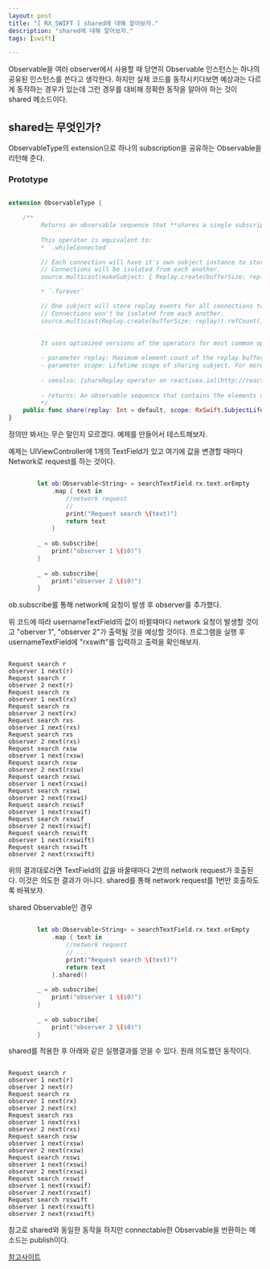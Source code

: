```yaml
---
layout: post
title: "[ RX_SWIFT ] shared에 대해 알아보자."
description: "shared에 대해 알아보자."
tags: [swift]

---
```




Observable을 여러 observer에서 사용할 때 당연히 Observable 인스턴스는 하나의 공유된 인스턴스를 쓴다고 생각한다. 하지만 실제 코드를 동작시키다보면 예상과는 다르게 동작하는 경우가 있는데 그런 경우를 대비해 정확한 동작을 알아야 하는 것이 shared 메소드이다. 



## shared는 무엇인가?

ObservableType의 extension으로 하나의 subscription을 공유하는 Observable을 리턴해 준다. 



### Prototype

```swift

extension ObservableType {

    /**
         Returns an observable sequence that **shares a single subscription to the underlying sequence**, and immediately upon subscription replays  elements in buffer.
         
         This operator is equivalent to:
         * `.whileConnected`

         // Each connection will have it's own subject instance to store replay events.
         // Connections will be isolated from each another.
         source.multicast(makeSubject: { Replay.create(bufferSize: replay) }).refCount()

         * `.forever`

         // One subject will store replay events for all connections to source.
         // Connections won't be isolated from each another.
         source.multicast(Replay.create(bufferSize: replay)).refCount()

         
         It uses optimized versions of the operators for most common operations.
    
         - parameter replay: Maximum element count of the replay buffer.
         - parameter scope: Lifetime scope of sharing subject. For more information see `SubjectLifetimeScope` enum.
    
         - seealso: [shareReplay operator on reactivex.io](http://reactivex.io/documentation/operators/replay.html)
    
         - returns: An observable sequence that contains the elements of a sequence produced by multicasting the source sequence.
         */
    public func share(replay: Int = default, scope: RxSwift.SubjectLifetimeScope = default) -> RxSwift.Observable<Self.E>
}
```



정의만 봐서는 무슨 말인지 모르겠다. 예제를 만들어서 테스트해보자. 

예제는  UIViewController에 1개의 TextField가 있고 여기에 값을 변경할 때마다 Network로 request를 하는 것이다.

```swift

        let ob:Observable<String> = searchTextField.rx.text.orEmpty
            .map { text in 
                //network request
                // 
                print("Request search \(text)")
                return text
            }
                
        _ = ob.subscribe{
            print("observer 1 \($0)") 
        }
        
        _ = ob.subscribe{
            print("observer 2 \($0)")
        }

```

ob.subscribe를 통해 network에 요청이 발생 후 observer를 추가했다. 

위 코드에 따라 usernameTextField의 값이 바뀔때마다 network 요청이 발생할 것이고 "oberver 1", "observer 2"가 출력될 것을 예상할 것이다. 프로그램을 실행 후 usernameTextField에 "rxswift"를 입력하고 출력을 확인해보자. 

```

Request search r
observer 1 next(r)
Request search r
observer 2 next(r)
Request search rx
observer 1 next(rx)
Request search rx
observer 2 next(rx)
Request search rxs
observer 1 next(rxs)
Request search rxs
observer 2 next(rxs)
Request search rxsw
observer 1 next(rxsw)
Request search rxsw
observer 2 next(rxsw)
Request search rxswi
observer 1 next(rxswi)
Request search rxswi
observer 2 next(rxswi)
Request search rxswif
observer 1 next(rxswif)
Request search rxswif
observer 2 next(rxswif)
Request search rxswift
observer 1 next(rxswift)
Request search rxswift
observer 2 next(rxswift)

```

위의 결과대로라면 TextField의 값을 바꿀때마다 2번의 network request가 호출된다. 이것은 의도한 결과가 아니다.  shared를 통해 network request를 1번만 호출하도록 바꿔보자. 



shared Observable인 경우 

```swift

        let ob:Observable<String> = searchTextField.rx.text.orEmpty
            .map { text in 
                //network request
                // ...
                print("Request search \(text)")
                return text
            }.shared() 
                
        _ = ob.subscribe{
            print("observer 1 \($0)")
        }
        
        _ = ob.subscribe{
            print("observer 2 \($0)")
        }


```



shared를 적용한 후 아래와 같은 실행결과를 얻을 수 있다. 원래 의도했던 동작이다. 

```

Request search r
observer 1 next(r)
observer 2 next(r)
Request search rx
observer 1 next(rx)
observer 2 next(rx)
Request search rxs
observer 1 next(rxs)
observer 2 next(rxs)
Request search rxsw
observer 1 next(rxsw)
observer 2 next(rxsw)
Request search rxswi
observer 1 next(rxswi)
observer 2 next(rxswi)
Request search rxswif
observer 1 next(rxswif)
observer 2 next(rxswif)
Request search rxswift
observer 1 next(rxswift)
observer 2 next(rxswift)

```



참고로 shared와 동일한 동작을 하지만 connectable한 Observable을 반환하는 메소드는 publish이다. 

[참고사이트](https://medium.com/@_achou/rxswift-share-vs-replay-vs-sharereplay-bea99ac42168)



